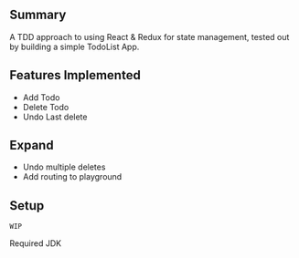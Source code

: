 ## Summary
A TDD approach to using React & Redux for state management, tested out by building a simple TodoList App.

## Features Implemented
- Add Todo
- Delete Todo
- Undo Last delete

## Expand
- Undo multiple deletes
- Add routing to playground

## Setup
`WIP`

Required JDK
